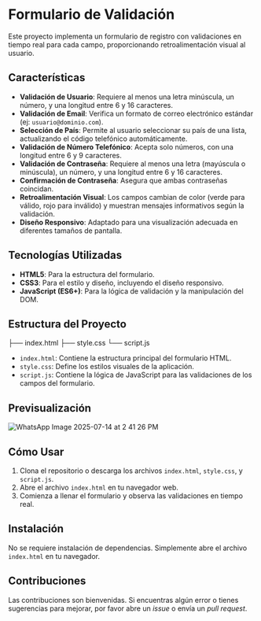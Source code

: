 # Formulario de Validación

Este proyecto implementa un formulario de registro con validaciones en tiempo real para cada campo, proporcionando retroalimentación visual al usuario.

## Características

* **Validación de Usuario**: Requiere al menos una letra minúscula, un número, y una longitud entre 6 y 16 caracteres.
* **Validación de Email**: Verifica un formato de correo electrónico estándar (ej: `usuario@dominio.com`).
* **Selección de País**: Permite al usuario seleccionar su país de una lista, actualizando el código telefónico automáticamente.
* **Validación de Número Telefónico**: Acepta solo números, con una longitud entre 6 y 9 caracteres.
* **Validación de Contraseña**: Requiere al menos una letra (mayúscula o minúscula), un número, y una longitud entre 6 y 16 caracteres.
* **Confirmación de Contraseña**: Asegura que ambas contraseñas coincidan.
* **Retroalimentación Visual**: Los campos cambian de color (verde para válido, rojo para inválido) y muestran mensajes informativos según la validación.
* **Diseño Responsivo**: Adaptado para una visualización adecuada en diferentes tamaños de pantalla.

## Tecnologías Utilizadas

* **HTML5**: Para la estructura del formulario.
* **CSS3**: Para el estilo y diseño, incluyendo el diseño responsivo.
* **JavaScript (ES6+)**: Para la lógica de validación y la manipulación del DOM.

## Estructura del Proyecto
├── index.html
├── style.css
└── script.js

* `index.html`: Contiene la estructura principal del formulario HTML.
* `style.css`: Define los estilos visuales de la aplicación.
* `script.js`: Contiene la lógica de JavaScript para las validaciones de los campos del formulario.

## Previsualización

![WhatsApp Image 2025-07-14 at 2 41 26 PM](https://github.com/user-attachments/assets/68f0f273-5ef8-4601-9bdf-c61b3d03286f)




## Cómo Usar

1.  Clona el repositorio o descarga los archivos `index.html`, `style.css`, y `script.js`.
2.  Abre el archivo `index.html` en tu navegador web.
3.  Comienza a llenar el formulario y observa las validaciones en tiempo real.

## Instalación

No se requiere instalación de dependencias. Simplemente abre el archivo `index.html` en tu navegador.

## Contribuciones

Las contribuciones son bienvenidas. Si encuentras algún error o tienes sugerencias para mejorar, por favor abre un *issue* o envía un *pull request*.
